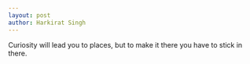 ```yaml
---
layout: post
author: Harkirat Singh
---
```


Curiosity will lead you to places, but to make it there you have to stick in there.  